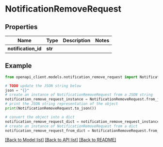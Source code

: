 # NotificationRemoveRequest


## Properties

Name | Type | Description | Notes
------------ | ------------- | ------------- | -------------
**notification_id** | **str** |  | 

## Example

```python
from openapi_client.models.notification_remove_request import NotificationRemoveRequest

# TODO update the JSON string below
json = "{}"
# create an instance of NotificationRemoveRequest from a JSON string
notification_remove_request_instance = NotificationRemoveRequest.from_json(json)
# print the JSON string representation of the object
print(NotificationRemoveRequest.to_json())

# convert the object into a dict
notification_remove_request_dict = notification_remove_request_instance.to_dict()
# create an instance of NotificationRemoveRequest from a dict
notification_remove_request_from_dict = NotificationRemoveRequest.from_dict(notification_remove_request_dict)
```
[[Back to Model list]](../README.md#documentation-for-models) [[Back to API list]](../README.md#documentation-for-api-endpoints) [[Back to README]](../README.md)



